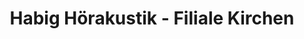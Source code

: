 ---
title: "Habig Hörakustik - Filiale Kirchen"
url: /kirchen-sieg/habig-hoerakustik-filiale-kirchen/
shop: Hörgeräte
---